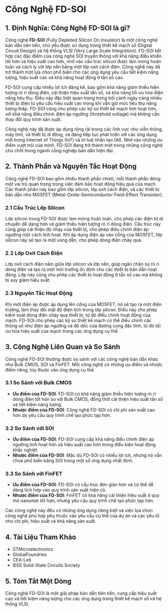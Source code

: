 # Công Nghệ FD-SOI

## 1. Định Nghĩa: Công Nghệ **FD-SOI** là gì?
Công nghệ **FD-SOI** (Fully Depleted Silicon On Insulator) là một công nghệ bán dẫn tiên tiến, chủ yếu được sử dụng trong thiết kế mạch số (Digital Circuit Design) và hệ thống VLSI (Very Large Scale Integration). FD-SOI kết hợp các đặc điểm của công nghệ SOI truyền thống với khả năng điều khiển tốt hơn và hiệu suất cao hơn, nhờ vào cấu trúc silicon được làm mỏng hoàn toàn và cách ly với lớp nền bằng một lớp oxit cách điện. Công nghệ này đã trở thành một lựa chọn phổ biến cho các ứng dụng yêu cầu tiết kiệm năng lượng, hiệu suất cao và khả năng hoạt động ở tần số cao.

FD-SOI cung cấp nhiều lợi ích đáng kể, bao gồm khả năng giảm thiểu hiện tượng rò rỉ dòng điện, cải thiện hiệu suất tần số, và khả năng tối ưu hóa điện năng tiêu thụ. Điều này đặc biệt quan trọng trong bối cảnh ngày càng nhiều thiết bị điện tử yêu cầu hiệu suất cao trong khi vẫn giữ mức tiêu thụ năng lượng thấp. FD-SOI cũng cho phép các kỹ sư thiết kế mạch linh hoạt hơn, với khả năng điều chỉnh điện áp ngưỡng (threshold voltage) mà không cần thay đổi quy trình sản xuất.

Công nghệ này đã được áp dụng rộng rãi trong các lĩnh vực như viễn thông, máy tính, và thiết bị di động, và đang tiếp tục phát triển với các ứng dụng mới trong Internet of Things (IoT) và trí tuệ nhân tạo (AI). Nhờ vào những ưu điểm vượt trội của mình, FD-SOI đang trở thành một trong những công nghệ chủ chốt trong ngành công nghiệp bán dẫn hiện đại.

## 2. Thành Phần và Nguyên Tắc Hoạt Động
Công nghệ FD-SOI bao gồm nhiều thành phần chính, mỗi thành phần đóng một vai trò quan trọng trong việc đảm bảo hoạt động hiệu quả của mạch. Các thành phần này bao gồm lớp silicon, lớp oxit cách điện, và các thiết bị bán dẫn như MOSFET (Metal-Oxide-Semiconductor Field-Effect Transistor). 

### 2.1 Cấu Trúc Lớp Silicon
Lớp silicon trong FD-SOI được làm mỏng hoàn toàn, cho phép các điện tử di chuyển dễ dàng hơn và giảm thiểu hiện tượng rò rỉ dòng điện. Cấu trúc này cũng giúp cải thiện độ nhạy của thiết bị, cho phép điều chỉnh điện áp ngưỡng một cách linh hoạt. Khi áp dụng điện áp vào cổng của MOSFET, lớp silicon này sẽ tạo ra một vùng dẫn, cho phép dòng điện chảy qua.

### 2.2 Lớp Oxit Cách Điện
Lớp oxit cách điện nằm giữa lớp silicon và lớp nền, giúp ngăn chặn sự rò rỉ dòng điện và tạo ra một môi trường ổn định cho các thiết bị bán dẫn hoạt động. Lớp này cũng cho phép các thiết bị hoạt động ở tần số cao mà không bị suy giảm hiệu suất.

### 2.3 Nguyên Tắc Hoạt Động
Khi một điện áp được áp dụng lên cổng của MOSFET, nó sẽ tạo ra một điện trường, làm thay đổi mật độ điện tích trong lớp silicon. Điều này cho phép kiểm soát dòng điện chảy qua thiết bị, từ đó điều chỉnh hoạt động của mạch. FD-SOI cho phép các kỹ sư thiết kế mạch có thể điều chỉnh các thông số như điện áp ngưỡng và độ dốc của đường cong đặc tính, từ đó tối ưu hóa hiệu suất của mạch trong các ứng dụng cụ thể.

## 3. Công Nghệ Liên Quan và So Sánh
Công nghệ FD-SOI thường được so sánh với các công nghệ bán dẫn khác như Bulk CMOS, SOI và FinFET. Mỗi công nghệ có những ưu điểm và nhược điểm riêng, tùy thuộc vào ứng dụng cụ thể.

### 3.1 So Sánh với Bulk CMOS
- **Ưu điểm của FD-SOI**: FD-SOI có khả năng giảm thiểu hiện tượng rò rỉ dòng điện tốt hơn so với Bulk CMOS, đồng thời cải thiện hiệu suất tần số và tiết kiệm năng lượng.
- **Nhược điểm của FD-SOI**: Công nghệ FD-SOI có chi phí sản xuất cao hơn do yêu cầu quy trình chế tạo phức tạp hơn.

### 3.2 So Sánh với SOI
- **Ưu điểm của FD-SOI**: FD-SOI cung cấp khả năng điều chỉnh điện áp ngưỡng linh hoạt hơn và hiệu suất cao hơn trong điều kiện hoạt động khắc nghiệt.
- **Nhược điểm của FD-SOI**: Mặc dù FD-SOI có nhiều lợi ích, nhưng nó vẫn chưa phổ biến bằng SOI trong một số ứng dụng nhất định.

### 3.3 So Sánh với FinFET
- **Ưu điểm của FD-SOI**: FD-SOI có cấu trúc đơn giản hơn và có thể dễ dàng tích hợp vào quy trình sản xuất hiện có.
- **Nhược điểm của FD-SOI**: FinFET có khả năng cải thiện hiệu suất ở quy mô nanomet tốt hơn, nhưng yêu cầu quy trình chế tạo phức tạp hơn.

Các công nghệ này đều có những ứng dụng riêng biệt và việc lựa chọn công nghệ phù hợp phụ thuộc vào yêu cầu cụ thể của dự án và các yếu tố như chi phí, hiệu suất và khả năng sản xuất.

## 4. Tài Liệu Tham Khảo
- STMicroelectronics
- GlobalFoundries
- CEA-Leti
- IEEE Solid-State Circuits Society

## 5. Tóm Tắt Một Dòng
Công nghệ FD-SOI là một giải pháp bán dẫn tiên tiến, cung cấp hiệu suất cao và tiết kiệm năng lượng cho các ứng dụng trong thiết kế mạch số và hệ thống VLSI.